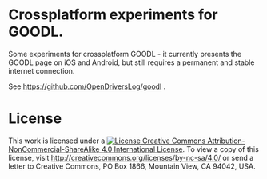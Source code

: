 # Crossplatform experiments for GOODL.

Some experiments for crossplatform GOODL - it currently presents the GOODL
page on iOS and Android, but still requires a permanent and stable
internet connection.

See https://github.com/OpenDriversLog/goodl .

# License 
This work is licensed under a [![License](https://i.creativecommons.org/l/by-nc-sa/4.0/80x15.png) Creative Commons Attribution-NonCommercial-ShareAlike 4.0 International License](https://creativecommons.org/licenses/by-nc-sa/4.0/).
To view a copy of this license, visit http://creativecommons.org/licenses/by-nc-sa/4.0/ or send a letter to Creative Commons, PO Box 1866, Mountain View, CA 94042, USA.
